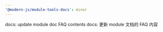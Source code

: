```yaml
---
'@modern-js/module-tools-docs': minor
---
```


docs: update module doc FAQ contents
docs: 更新 module 文档的 FAQ 内容
